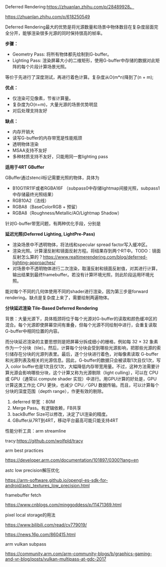 Deferred Rendering:https://zhuanlan.zhihu.com/p/28489928。

https://zhuanlan.zhihu.com/p/618250549

Deferred Rendering最大的优势是将光源数量和场景中物体数目在复杂度层面完全分开，能够渲染很多光源的同时保持很高的帧率。

**步骤：**

+ Geometry Pass: 将所有物体都先绘制到G-buffer。
+ Lighting Pass: 渲染屏幕大小的二维矩形，使用G-buffer中存储的数据对此矩阵的每个片段计算场景光照。

等价于先进行了深度测试，再进行着色计算。复杂度从O(m*n)降到了(n + m);

**优点：**

+ 仅渲染可见像素，节省计算量。
+ 复杂度为O(n+m)，大量光源的场景优势明显
+ 对后处理支持友好

**缺点：**

+ 内存开销大
+ 读写G-buffer的内存带宽是性能瓶颈
+ 透明物体渲染
+ MSAA支持不友好
+ 多种材质支持不友好，只能用同一套lighting pass

**适用于4RT GBuffer**

GBuffer通过stencil标记需要光照的物体，具体为

- B10G11R11F或者RGBA16F （subpass0中存储lightmap间接光照，subpass1中存储最终光照结果）
- RGB10A2（法线）
- RGBA8（BaseColorRGB + 预留）
- RGBA8（Roughness/Metallic/AO/Lightmap Shadow）

针对G-buffer带宽问题，有两种优化手段，分别是

**延迟光照(Deferred Lighting, LightPre-Pass)**

+ 渲染场景中不透明物体，将法线和specular spread factor写入缓冲区。
+ 渲染光照。计算漫反射和镜面反射方程。将结果存到两个RT中。TODO：镜面反射怎么算的？https://www.realtimerendering.com/blog/deferred-lighting-approaches/
+ 对场景中不透明物体进行二次渲染，取漫反射和镜面反射值，对其进行计算，输出结果到最终framebuffer。若没有计算环境光照，则此阶段运用环境光照。

能对每个不同的几何体使用不同的shader进行渲染，因为第三步是forward rendering。缺点是复杂度上来了，需要绘制两遍物体。

**分块延迟渲染 Tile-Based Deferred Rendering**

背景：大量光源下，具体瓶颈将位于每个光源对G-buffer的读取和颜色缓冲区的混合。每个光源即使屏幕空间有重叠，但每个光源不同绘制中进行，会重复读取G-buffer中相同位置的内容。

而分块延迟渲染的主要思想则是把屏幕分拆成细小的栅格，例如每 32 × 32 象素作为一个分块（tile）。然后，计算每个分块会受到哪些光源影响，把那些光源的索引储存在分块的光源列表里。最后，逐个分块进行着色，对每像素读取 G-buffer 和光源列表及相关的光源信息。因此，G-buffer的数据只会被读取1次且仅1次，写入 color buffer也是1次且仅1次，大幅降低内存带宽用量。不过，这种方法需要计算光源会影响哪些分块，这个计算又称为光源剔除（light culling），可以在 CPU 或 GPU（通常以 compute shader 实现）中进行。用GPU计算的好处是，GPU 计算这类工作比 CPU 更快，也减少 CPU／GPU 数据传输。而且，可以计算每个分块的深度范围（depth range），作更有效的剔除。





1. deferred 带宽 ：80M
2. Merge Pass。有逻辑依赖，FB共享
3. backBuffer Size可以修改，决定了UI渲染的精度。
4. GBuffer从7RT到4RT，移动平台最高可能只能支持4RT





性能分析工具：arm streamline

tracy:https://github.com/wolfpld/tracy

arm best practices

https://developer.arm.com/documentation/101897/0300?lang=en

astc low precision解压优化

https://arm-software.github.io/opengl-es-sdk-for-android/astc_textures_low_precision.html

framebuffer fetch

https://www.cnblogs.com/minggoddess/p/11471369.html

pixel local storage的用法

https://www.bilibili.com/read/cv779019/

https://news.16p.com/860415.html

arm vulkan subpass

https://community.arm.com/arm-community-blogs/b/graphics-gaming-and-vr-blog/posts/vulkan-multipass-at-gdc-2017